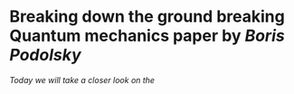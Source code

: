 # Breaking down the ground breaking Quantum mechanics paper by <em>Boris Podolsky<em>

Today we will take a closer look on the 